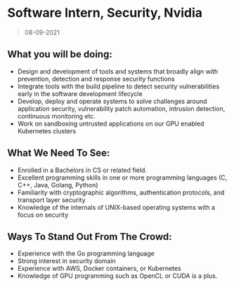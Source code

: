 # Software Intern, Security, Nvidia

> 08-09-2021

## What you will be doing:

- Design and development of tools and systems that broadly align with prevention, detection and response security functions
- Integrate tools with the build pipeline to detect security vulnerabilities early in the software development lifecycle
- Develop, deploy and operate systems to solve challenges around application security, vulnerability patch automation, intrusion detection, continuous monitoring etc.
- Work on sandboxing untrusted applications on our GPU enabled Kubernetes clusters

## What We Need To See:

- Enrolled in a Bachelors in CS or related field.
- Excellent programming skills in one or more programming languages (C, C++, Java, Golang, Python)
- Familiarity with cryptographic algorithms, authentication protocols, and transport layer security
- Knowledge of the internals of UNIX-based operating systems with a focus on security

## Ways To Stand Out From The Crowd:

- Experience with the Go programming language
- Strong interest in security domain
- Experience with AWS, Docker containers, or Kubernetes
- Knowledge of GPU programming such as OpenCL or CUDA is a plus.
